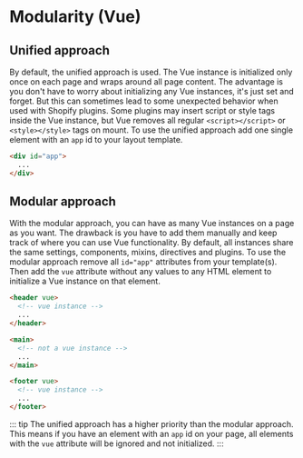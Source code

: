 # Modularity (Vue)

## Unified approach

By default, the unified approach is used. The Vue instance is initialized only once on each page and wraps around all page content. The advantage is you don't have to worry about initializing any Vue instances, it's just set and forget. But this can sometimes lead to some unexpected behavior when used with Shopify plugins. Some plugins may insert script or style tags inside the Vue instance, but Vue removes all regular `<script></script>` or `<style></style>` tags on mount. To use the unified approach add one single element with an `app` id to your layout template.

```html
<div id="app">
  ...
</div>
```

## Modular approach
With the modular approach, you can have as many Vue instances on a page as you want. The drawback is you have to add them manually and keep track of where you can use Vue functionality. By default, all instances share the same settings, components, mixins, directives and plugins. To use the modular approach remove all `id="app"` attributes from your template(s). Then add the `vue` attribute without any values to any HTML element to initialize a Vue instance on that element.

```html
<header vue>
  <!-- vue instance -->
  ...
</header>

<main>
  <!-- not a vue instance -->
  ...
</main>

<footer vue>
  <!-- vue instance -->
  ...
</footer>
```

::: tip
The unified approach has a higher priority than the modular approach. This means if you have an element with an `app` id on your page, all elements with the `vue` attribute will be ignored and not initialized.
:::